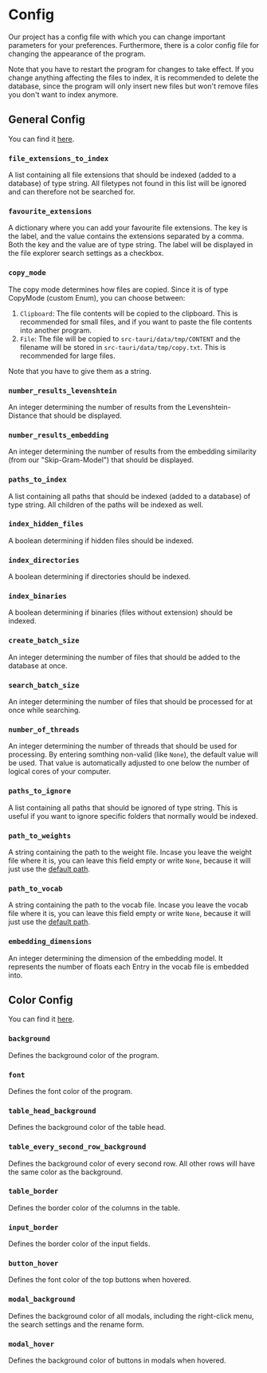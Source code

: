 # Config

Our project has a config file with which you can change important parameters for your preferences. 
Furthermore, there is a color config file for changing the appearance of the program.

Note that you have to restart the program for changes to take effect.
If you change anything affecting the files to index, it is recommended to delete the database, since the program will only insert new files but won't remove files you don't want to index anymore.

## General Config
You can find it [here](src-tauri/data/config/config.json).

### `file_extensions_to_index` 
A list containing all file extensions that should be indexed (added to a database) of type string. 
All filetypes not found in this list will be ignored and can therefore not be searched for.

### `favourite_extensions`
A dictionary where you can add your favourite file extensions. 
The key is the label, and the value contains the extensions separated by a comma.
Both the key and the value are of type string.
The label will be displayed in the file explorer search settings as a checkbox.

### `copy_mode`
The copy mode determines how files are copied. 
Since it is of type CopyMode (custom Enum), you can choose between:
1. `Clipboard`: The file contents will be copied to the clipboard. 
This is recommended for small files, and if you want to paste the file contents into another program.
2. `File`: The file will be copied to `src-tauri/data/tmp/CONTENT` and the filename will be stored in `src-tauri/data/tmp/copy.txt`.
This is recommended for large files.

Note that you have to give them as a string.

### `number_results_levenshtein`
An integer determining the number of results from the Levenshtein-Distance that should be displayed.

### `number_results_embedding`
An integer determining the number of results from the embedding similarity (from our "Skip-Gram-Model") that should be displayed.

### `paths_to_index`
A list containing all paths that should be indexed (added to a database) of type string.
All children of the paths will be indexed as well.

### `index_hidden_files`
A boolean determining if hidden files should be indexed.

### `index_directories`
A boolean determining if directories should be indexed.

### `index_binaries`
A boolean determining if binaries (files without extension) should be indexed.

### `create_batch_size`
An integer determining the number of files that should be added to the database at once.

### `search_batch_size`
An integer determining the number of files that should be processed for at once while searching.

### `number_of_threads`
An integer determining the number of threads that should be used for processing. 
By entering somthing non-valid (like `None`), the default value will be used.
That value is automatically adjusted to one below the number of logical cores of your computer.

### `paths_to_ignore`
A list containing all paths that should be ignored of type string.
This is useful if you want to ignore specific folders that normally would be indexed.

### `path_to_weights`
A string containing the path to the weight file.
Incase you leave the weight file where it is, you can leave this field empty or write `None`, because it will just use the [default path](src-tauri/data/model).

### `path_to_vocab`
A string containing the path to the vocab file.
Incase you leave the vocab file where it is, you can leave this field empty or write `None`, because it will just use the [default path](src-tauri/data/model).

### `embedding_dimensions`
An integer determining the dimension of the embedding model.
It represents the number of floats each Entry in the vocab file is embedded into.

## Color Config

You can find it [here](src-tauri/data/config/color-config.json).

### `background`
Defines the background color of the program.

### `font`
Defines the font color of the program.

### `table_head_background`
Defines the background color of the table head.

### `table_every_second_row_background`
Defines the background color of every second row.
All other rows will have the same color as the background.

### `table_border`
Defines the border color of the columns in the table.

### `input_border`
Defines the border color of the input fields.

### `button_hover`
Defines the font color of the top buttons when hovered.

### `modal_background`
Defines the background color of all modals, including the right-click menu, the search settings and the rename form.

### `modal_hover`
Defines the background color of buttons in modals when hovered.
